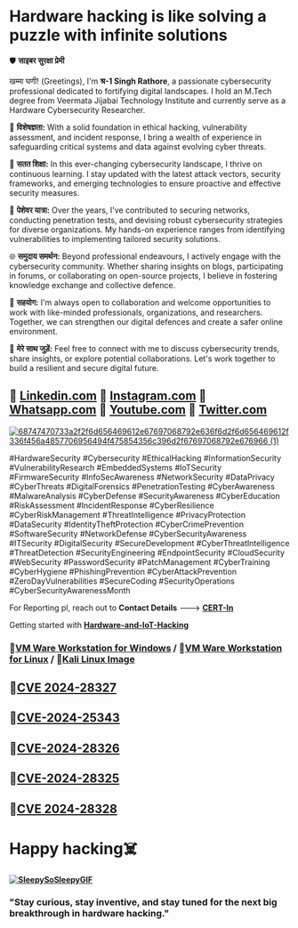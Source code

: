# **Hardware hacking is like solving a puzzle with infinite solutions**


🛡️ **साइबर सुरक्षा प्रेमी**

खम्मा घणी! (Greetings), I'm **श्र-1 Singh Rathore**, a passionate cybersecurity professional dedicated to fortifying digital landscapes. I hold an M.Tech degree from Veermata Jijabai Technology Institute and currently serve as a Hardware Cybersecurity Researcher.

🔐 **विशेषज्ञता:**
With a solid foundation in ethical hacking, vulnerability assessment, and incident response, I bring a wealth of experience in safeguarding critical systems and data against evolving cyber threats.

🚀 **सतत शिक्षा:**
In this ever-changing cybersecurity landscape, I thrive on continuous learning. I stay updated with the latest attack vectors, security frameworks, and emerging technologies to ensure proactive and effective security measures.

💼 **पेशेवर यात्रा:**
Over the years, I've contributed to securing networks, conducting penetration tests, and devising robust cybersecurity strategies for diverse organizations. My hands-on experience ranges from identifying vulnerabilities to implementing tailored security solutions.

🌐 **समुदाय समर्थन:**
Beyond professional endeavours, I actively engage with the cybersecurity community. Whether sharing insights on blogs, participating in forums, or collaborating on open-source projects, I believe in fostering knowledge exchange and collective defence.

👥 **सहयोग:**
I'm always open to collaboration and welcome opportunities to work with like-minded professionals, organizations, and researchers. Together, we can strengthen our digital defences and create a safer online environment.

📧 **मेरे साथ जुड़ें:**
Feel free to connect with me to discuss cybersecurity trends, share insights, or explore potential collaborations. Let's work together to build a resilient and secure digital future.

## 🔗 **[Linkedin.com](https://www.linkedin.com/in/shravan-s-628b36172/)**     🔗 **[Instagram.com](https://www.instagram.com/shrrra.1/)**     🔗 **[Whatsapp.com](https://api.whatsapp.com/send?phone=9326696110)**     🔗 **[Youtube.com](https://www.youtube.com/@aloneistvines7457)** 🔗 **[Twitter.com](https://twitter.com/rathor_shravan)**

[![68747470733a2f2f6d656469612e67697068792e636f6d2f6d656469612f336f456a4857706956494f475854356c396d2f67697068792e676966 (1)](https://github.com/ShravanSinghRathore/ShravanSinghRathore/assets/161594463/c7ed3ca7-de07-4f0e-8f74-61c900e5d6da)](https://camo.githubusercontent.com/e02c901965934f0596aebd1e107b591b4a4c9ec21ab01a0936fed761eaa242b7/68747470733a2f2f6d656469612e67697068792e636f6d2f6d656469612f336f456a4857706956494f475854356c396d2f67697068792e676966)


#HardwareSecurity #Cybersecurity #EthicalHacking #InformationSecurity #VulnerabilityResearch #EmbeddedSystems #IoTSecurity #FirmwareSecurity #InfoSecAwareness #NetworkSecurity #DataPrivacy #CyberThreats #DigitalForensics #PenetrationTesting #CyberAwareness #MalwareAnalysis #CyberDefense #SecurityAwareness #CyberEducation #RiskAssessment #IncidentResponse #CyberResilience #CyberRiskManagement #ThreatIntelligence #PrivacyProtection #DataSecurity #IdentityTheftProtection #CyberCrimePrevention #SoftwareSecurity #NetworkDefense #CyberSecurityAwareness #ITSecurity #DigitalSecurity #SecureDevelopment #CyberThreatIntelligence #ThreatDetection #SecurityEngineering #EndpointSecurity #CloudSecurity #WebSecurity #PasswordSecurity #PatchManagement #CyberTraining #CyberHygiene #PhishingPrevention #CyberAttackPrevention #ZeroDayVulnerabilities #SecureCoding #SecurityOperations #CyberSecurityAwarenessMonth

For Reporting pl, reach out to **Contact Details** ---> **[CERT-In](https://www.cve.org/PartnerInformation/ListofPartners/partner/CERT-In)** 

Getting started with [**Hardware-and-IoT-Hacking**](https://github.com/CyberSecurityUP/Awesome-Hardware-and-IoT-Hacking)

### 🔗[VM Ware Workstation for Windows](https://www.vmware.com/go/getplayer-win) / 🔗[VM Ware Workstation for Linux](https://www.vmware.com/go/getplayer-linux) / 🔗[Kali Linux Image](https://cdimage.kali.org/kali-2024.1/kali-linux-2024.1-installer-amd64.iso)


## 📌[**CVE 2024-28327**](https://cve.mitre.org/cgi-bin/cvename.cgi?name=2024-28327)
## 📌[**CVE-2024-25343**](https://cve.mitre.org/cgi-bin/cvename.cgi?name=CVE-2024-25343)
## 📌[**CVE-2024-28326**](https://cve.mitre.org/cgi-bin/cvename.cgi?name=CVE-2024-28326)
## 📌[**CVE-2024-28325**](https://cve.mitre.org/cgi-bin/cvename.cgi?name=CVE-2024-28325)
## 📌[**CVE 2024-28328**](https://cve.mitre.org/cgi-bin/cvename.cgi?name=2024-28328)

# **Happy hacking☠️**

**[![SleepySoSleepyGIF](https://github.com/ShravanSinghRathore/ShravanSinghRathore/assets/161594463/709fbb6f-f9a5-4294-b901-9e608ed408bb)](https://cveform.mitre.org/)**
### **"Stay curious, stay inventive, and stay tuned for the next big breakthrough in hardware hacking."**
